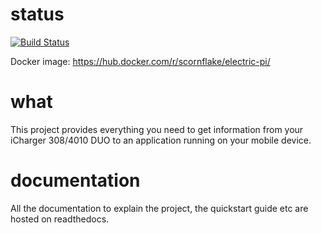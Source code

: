 # status
[![Build Status](https://travis-ci.org/johncclayton/electric.svg?branch=master)](https://travis-ci.org/johncclayton/electric)

Docker image: https://hub.docker.com/r/scornflake/electric-pi/

# what
This project provides everything you need to get information from your iCharger 308/4010 DUO to an application
running on your mobile device.

# documentation
All the documentation to explain the project, the quickstart guide etc are hosted on readthedocs.
